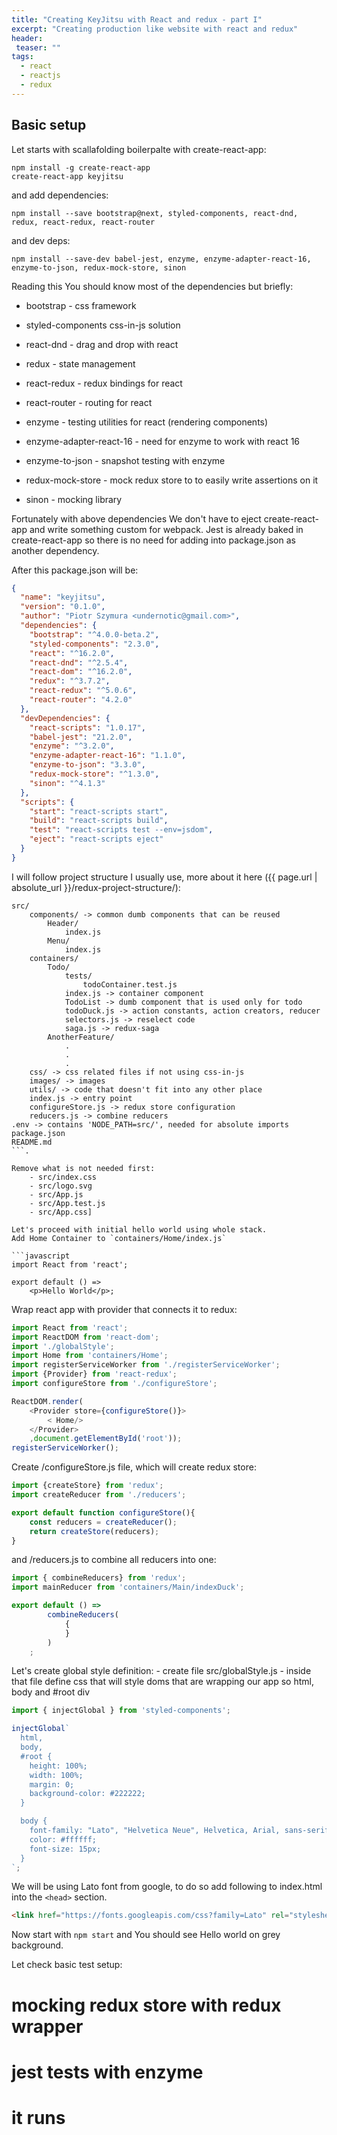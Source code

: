 ```yaml
---
title: "Creating KeyJitsu with React and redux - part I"
excerpt: "Creating production like website with react and redux"
header:
 teaser: ""
tags: 
  - react
  - reactjs
  - redux
--- 
```


## Basic setup
Let starts with scallafolding boilerpalte with create-react-app:

```
npm install -g create-react-app
create-react-app keyjitsu
```

and add dependencies:

```
npm install --save bootstrap@next, styled-components, react-dnd, redux, react-redux, react-router
```

and dev deps:
```
npm install --save-dev babel-jest, enzyme, enzyme-adapter-react-16, enzyme-to-json, redux-mock-store, sinon
```

Reading this You should know most of the dependencies but briefly:
   - bootstrap - css framework 
   - styled-components css-in-js solution
   - react-dnd - drag and drop with react
   - redux - state management
   - react-redux - redux bindings for react
   - react-router - routing for react

   - enzyme - testing utilities for react (rendering components)
   - enzyme-adapter-react-16 - need for enzyme to work with react 16
   - enzyme-to-json - snapshot testing with enzyme
   - redux-mock-store - mock redux store to to easily write assertions on it
   - sinon - mocking library

Fortunately with above dependencies We don't have to eject create-react-app and write something custom for webpack. 
Jest is already baked in create-react-app so there is no need for adding into package.json as another dependency.

After this package.json will be:

```json
{
  "name": "keyjitsu",
  "version": "0.1.0",
  "author": "Piotr Szymura <undernotic@gmail.com>",
  "dependencies": {
    "bootstrap": "^4.0.0-beta.2",
    "styled-components": "2.3.0",
    "react": "^16.2.0",
    "react-dnd": "^2.5.4",
    "react-dom": "^16.2.0",
    "redux": "^3.7.2",
    "react-redux": "^5.0.6",
    "react-router": "4.2.0"
  },
  "devDependencies": {
    "react-scripts": "1.0.17",
    "babel-jest": "21.2.0",
    "enzyme": "^3.2.0",
    "enzyme-adapter-react-16": "1.1.0",
    "enzyme-to-json": "3.3.0",
    "redux-mock-store": "^1.3.0",
    "sinon": "^4.1.3"
  },
  "scripts": {
    "start": "react-scripts start",
    "build": "react-scripts build",
    "test": "react-scripts test --env=jsdom",
    "eject": "react-scripts eject"
  }
}

```


I will follow project structure I usually use, more about it here ({{ page.url | absolute_url }}/redux-project-structure/):

```
src/
    components/ -> common dumb components that can be reused
        Header/
            index.js
        Menu/
            index.js
    containers/
        Todo/
            tests/
                todoContainer.test.js
            index.js -> container component 
            TodoList -> dumb component that is used only for todo
            todoDuck.js -> action constants, action creators, reducer
            selectors.js -> reselect code
            saga.js -> redux-saga
        AnotherFeature/
            .
            .
            .
    css/ -> css related files if not using css-in-js
    images/ -> images
    utils/ -> code that doesn't fit into any other place
    index.js -> entry point
    configureStore.js -> redux store configuration
    reducers.js -> combine reducers
.env -> contains 'NODE_PATH=src/', needed for absolute imports
package.json
README.md
```.

Remove what is not needed first:
    - src/index.css 
    - src/logo.svg
    - src/App.js
    - src/App.test.js
    - src/App.css]

Let's proceed with initial hello world using whole stack.
Add Home Container to `containers/Home/index.js`

```javascript
import React from 'react';

export default () => 
    <p>Hello World</p>;

```

Wrap react app with provider that connects it to redux:

```javascript
import React from 'react';
import ReactDOM from 'react-dom';
import './globalStyle';
import Home from 'containers/Home';
import registerServiceWorker from './registerServiceWorker';
import {Provider} from 'react-redux';
import configureStore from './configureStore';

ReactDOM.render( 
    <Provider store={configureStore()}>
        < Home/> 
    </Provider>
    ,document.getElementById('root'));
registerServiceWorker();
```
Create /configureStore.js file, which will create redux store:

```javascript
import {createStore} from 'redux';
import createReducer from './reducers';

export default function configureStore(){
    const reducers = createReducer();
    return createStore(reducers);
}
```
and /reducers.js to combine all reducers into one:

```javascript
import { combineReducers} from 'redux';
import mainReducer from 'containers/Main/indexDuck';

export default () => 
        combineReducers(
            {
            }
        )
    ;
```

Let's create global style definition:
    - create file src/globalStyle.js
    - inside that file define css that will style doms that are wrapping our app so html, body and #root div

```javascript
import { injectGlobal } from 'styled-components';

injectGlobal`
  html,
  body,
  #root {
    height: 100%;
    width: 100%;
    margin: 0;
    background-color: #222222;
  }

  body {
    font-family: "Lato", "Helvetica Neue", Helvetica, Arial, sans-serif;
    color: #ffffff;
    font-size: 15px;
  }
`;
```
We will be using Lato font from google, to do so add following to index.html into the `<head>` section.
```html    
<link href="https://fonts.googleapis.com/css?family=Lato" rel="stylesheet">
``` 


Now start with `npm start` and You should see Hello world on grey background.

Let check basic test setup:

# mocking redux store with redux wrapper 

# jest tests with enzyme

# it runs